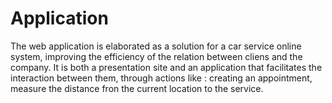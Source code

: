 # Application
The web application is elaborated as a solution for a car service online system, improving the efficiency of the relation between cliens and the company. It is both a presentation site and an application that facilitates the interaction between them, through actions like : creating an appointment, measure the distance fron the current location to the service. 
